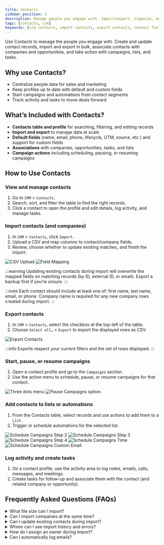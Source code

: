 ```yaml
---
title: Contacts
sidebar_position: 2
description: Manage people you engage with. Import/export, organize, and take action on contacts across campaigns, tasks, and opportunities.
tags: [contacts, crm]
keywords: [crm contacts, import contacts, export contacts, contact fields, campaigns]
---
```


Use Contacts to manage the people you engage with. Create and update contact records, import and export in bulk, associate contacts with companies and opportunities, and take action with campaigns, lists, and tasks.

## Why use Contacts?

- Centralize people data for sales and marketing
- Keep profiles up to date with default and custom fields
- Start campaigns and automations from contact segments
- Track activity and tasks to move deals forward

## What’s Included with Contacts?

- **Contacts table and profile** for searching, filtering, and editing records
- **Import and export** to manage data at scale
- **Default fields** (name, email, phone, lifecycle, UTM, source, etc.) and support for custom fields
- **Associations** with companies, opportunities, tasks, and lists
- **Campaign actions** including scheduling, pausing, or resuming campaigns

## How to Use Contacts

### View and manage contacts

1. Go to `CRM` > `Contacts`.
2. Search, sort, and filter the table to find the right records.
3. Click a contact to open the profile and edit details, log activity, and manage tasks.

### Import contacts (and companies)

1. In `CRM` > `Contacts`, click `Import`.
2. Upload a CSV and map columns to contact/company fields.
3. Review, choose whether to update existing matches, and finish the import.

![CSV Upload](./img/contacts/csv-upload.jpg)
![Field Mapping](./img/contacts/field-mapping.jpg)

:::warning
Updating existing contacts during import will overwrite the mapped fields on matching records (by ID, external ID, or email). Export a backup first if you’re unsure.
:::

:::note
Each contact should include at least one of: first name, last name, email, or phone. Company name is required for any new company rows created during import.
:::

### Export contacts

1. In `CRM` > `Contacts`, select the checkbox at the top-left of the table.
2. Choose `Select all…` > `Export` to export the displayed rows as CSV.

![Export Contacts](./img/contacts/export-contacts.jpg)

:::info
Exports respect your current filters and the set of rows displayed.
:::

### Start, pause, or resume campaigns

1. Open a contact profile and go to the `Campaigns` section.
2. Use the action menu to schedule, pause, or resume campaigns for that contact.

![Three dots menu](./img/contacts/pause-resume-campaigns/three-dots-menu.jpg)
![Pause Campaigns option](./img/contacts/pause-resume-campaigns/pause-campaigns-option.jpg)

### Add contacts to lists or automations

1. From the Contacts table, select records and use actions to add them to a `List`.
2. Trigger or schedule automations for the selected list.

![Schedule Campaigns Step 2](./img/crm-contacts/schedule_campaigns_step2.jpg)
![Schedule Campaigns Step 3](./img/crm-contacts/schedule_campaigns_step3.jpg)
![Schedule Campaigns Step 4](./img/crm-contacts/schedule_campaigns_step4.jpg)
![Schedule Campaigns Time](./img/crm-contacts/schedule_campaigns_time.jpg)
![Schedule Campaigns Custom Email](./img/crm-contacts/schedule_campaigns_custom.jpg)

### Log activity and create tasks

1. On a contact profile, use the activity area to log notes, emails, calls, messages, and meetings.
2. Create tasks for follow-up and associate them with the contact (and related company or opportunity).

## Frequently Asked Questions (FAQs)

<details>
<summary>What file size can I import?</summary>

CSV imports up to 5 MB are supported. Depending on fields, this typically allows tens of thousands of contacts per import.
</details>

<details>
<summary>Can I import companies at the same time?</summary>

Yes. During import, map CSV columns to either contact or company fields. New companies will be created when needed.
</details>

<details>
<summary>Can I update existing contacts during import?</summary>

Yes. Choose to update matches by ID, external ID, or email when reviewing the import.
</details>

<details>
<summary>Where can I see import history and errors?</summary>

After an import completes, review the import summary in `CRM` > `Contacts` to see successes, failures, and error details for each row.
</details>

<details>
<summary>How do I assign an owner during import?</summary>

In the CSV, include an Owner Email column and map it during import. Matching is done against existing users; when a match is found, that user is set as the contact owner.
</details>

<details>
<summary>Can I automatically log emails?</summary>

Yes. Set up email auto-BCC and forwarding so sales emails are captured to the appropriate contact records.
</details>


